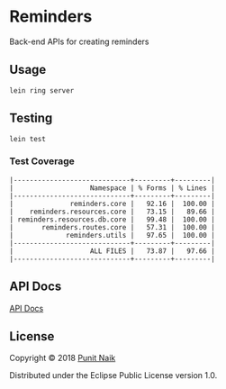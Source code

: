 # Reminders

Back-end APIs for creating reminders

## Usage

```
lein ring server
```

## Testing

```
lein test
```

### Test Coverage

```
|-----------------------------+---------+---------|
|                   Namespace | % Forms | % Lines |
|-----------------------------+---------+---------|
|              reminders.core |   92.16 |  100.00 |
|    reminders.resources.core |   73.15 |   89.66 |
| reminders.resources.db.core |   99.48 |  100.00 |
|       reminders.routes.core |   57.31 |  100.00 |
|             reminders.utils |   97.65 |  100.00 |
|-----------------------------+---------+---------|
|                   ALL FILES |   73.87 |   97.66 |
|-----------------------------+---------+---------|
```

## API Docs

[API Docs](doc/index.html)

## License

Copyright © 2018 [Punit Naik](https://github.com/punit-naik)

Distributed under the Eclipse Public License version 1.0.
